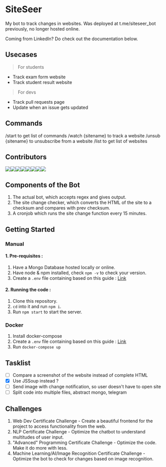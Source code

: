 # SiteSeer

My bot to track changes in websites. Was deployed at t.me/siteseer_bot previously, no longer hosted online. 

Coming from LinkedIn? Do check out the documentation below.

## Usecases

> For students

* Track exam form website
* Track student result website

> For devs

* Track pull requests page
* Update when an issue gets updated

## Commands

/start to get list of commands
/watch {sitename} to track a website
/unsub {sitename} to unsubscribe from a website
/list to get list of websites

## Contributors

[![](https://sourcerer.io/fame/akash-joshi/akash-joshi/SiteSeer-Website-Tracker/images/0)](https://sourcerer.io/fame/akash-joshi/akash-joshi/SiteSeer-Website-Tracker/links/0)[![](https://sourcerer.io/fame/akash-joshi/akash-joshi/SiteSeer-Website-Tracker/images/1)](https://sourcerer.io/fame/akash-joshi/akash-joshi/SiteSeer-Website-Tracker/links/1)[![](https://sourcerer.io/fame/akash-joshi/akash-joshi/SiteSeer-Website-Tracker/images/2)](https://sourcerer.io/fame/akash-joshi/akash-joshi/SiteSeer-Website-Tracker/links/2)[![](https://sourcerer.io/fame/akash-joshi/akash-joshi/SiteSeer-Website-Tracker/images/3)](https://sourcerer.io/fame/akash-joshi/akash-joshi/SiteSeer-Website-Tracker/links/3)[![](https://sourcerer.io/fame/akash-joshi/akash-joshi/SiteSeer-Website-Tracker/images/4)](https://sourcerer.io/fame/akash-joshi/akash-joshi/SiteSeer-Website-Tracker/links/4)[![](https://sourcerer.io/fame/akash-joshi/akash-joshi/SiteSeer-Website-Tracker/images/5)](https://sourcerer.io/fame/akash-joshi/akash-joshi/SiteSeer-Website-Tracker/links/5)[![](https://sourcerer.io/fame/akash-joshi/akash-joshi/SiteSeer-Website-Tracker/images/6)](https://sourcerer.io/fame/akash-joshi/akash-joshi/SiteSeer-Website-Tracker/links/6)[![](https://sourcerer.io/fame/akash-joshi/akash-joshi/SiteSeer-Website-Tracker/images/7)](https://sourcerer.io/fame/akash-joshi/akash-joshi/SiteSeer-Website-Tracker/links/7)

## Components of the Bot

1. The actual bot, which accepts regex and gives output.
2. The site change checker, which converts the HTML of the site to a checksum and compares with prev checksum.
3. A cronjob which runs the site change function every 15 minutes.

## Getting Started

### Manual
#### 1. Pre-requisites :

1. Have a Mongo Database hosted locally or online.
2. Have node & npm installed, check `npm -v` to check your version.
3. Create a `.env` file containing based on this guide : [Link](https://github.com/akash-joshi/SiteSeer-Website-Tracker/blob/master/ENV.md)

#### 2. Running the code :

1. Clone this repository.
2. `cd` into it and run `npm i`.
3. Run `npm start` to start the server.

### Docker

1. Install docker-compose 
2. Create a `.env` file containing based on this guide : [Link](https://github.com/akash-joshi/SiteSeer-Website-Tracker/blob/master/ENV.md)
3. Run `docker-compose up`

## Tasklist

- [ ] Compare a screenshot of the website instead of complete HTML
- [X] Use JSSoup instead ?
- [ ] Send image with change notification, so user doesn't have to open site
- [ ] Split code into multiple files, abstract mongo, telegram

## Challenges

1. Web Dev Certificate Challenge - Create a beautiful frontend for the project to access functionality from the web.
2. NLP Certificate Challenge - Optimize the chatbot to understand multitudes of user input.
3. "Advanced" Programming Certificate Challenge - Optimize the code. Make it do more with less.
4. Machine Learning/AI/Image Recognition Certificate Challenge - Optimize the bot to check for changes based on image recognition.
